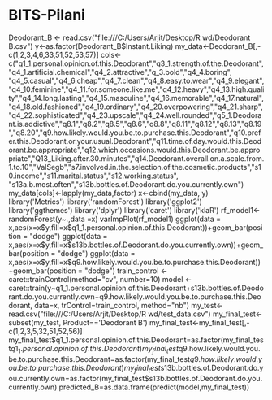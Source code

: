# BITS-Pilani
Deodorant_B <- read.csv("file:///C:/Users/Arjit/Desktop/R wd/Deodorant B.csv")
y<-as.factor(Deodorant_B$Instant.Liking)
my_data<-Deodorant_B[,-c(1,2,3,4,6,33,51,52,53,57)]
cols<-c("q1_1.personal.opinion.of.this.Deodorant","q3_1.strength.of.the.Deodorant","q4_1.artificial.chemical","q4_2.attractive","q_3.bold","q4_4.boring",      "q4_5.casual","q4_6.cheap","q4_7.clean","q4_8.easy.to.wear","q4_9.elegant","q4_10.feminine","q4_11.for.someone.like.me","q4_12.heavy","q4_13.high.quality","q4_14.long.lasting","q4_15.masculine","q4_16.memorable","q4_17.natural","q4_18.old.fashioned","q4_19.ordinary","q4_20.overpowering","q4_21.sharp","q4_22.sophisticated","q4_23.upscale","q4_24.well.rounded","q5_1.Deodorant.is.addictive","q8.1","q8.2","q8.5","q8.6","q8.8","q8.11","q8.12","q8.13","q8.19","q8.20","q9.how.likely.would.you.be.to.purchase.this.Deodorant","q10.prefer.this.Deodorant.or.your.usual.Deodorant","q11.time.of.day.would.this.Deodorant.be.appropriate","q12.which.occasions.would.this.Deodorant.be.appropriate","Q13_Liking.after.30.minutes","q14.Deodorant.overall.on.a.scale.from.1.to.10","ValSegb","s7.involved.in.the.selection.of.the.cosmetic.products","s10.income","s11.marital.status","s12.working.status", "s13a.b.most.often","s13b.bottles.of.Deodorant.do.you.currently.own")
my_data[cols]<-lapply(my_data,factor)
x<-cbind(my_data, y)
library('Metrics')
library('randomForest')
library('ggplot2')
library('ggthemes')
library('dplyr')
library('caret') 
library('klaR')
rf_model1<-randomForest(y~.,data =x)
varImpPlot(rf_model1)
ggplot(data = x,aes(x=x$y,fill=x$q1_1.personal.opinion.of.this.Deodorant))+geom_bar(position = "dodge")
ggplot(data = x,aes(x=x$y,fill=x$s13b.bottles.of.Deodorant.do.you.currently.own))+geom_bar(position = "dodge")
ggplot(data = x,aes(x=x$y,fill=x$q9.how.likely.would.you.be.to.purchase.this.Deodorant))+geom_bar(position = "dodge")
train_control <- caret::trainControl(method="cv", number=10)
model <- caret::train(y~q1_1.personal.opinion.of.this.Deodorant+s13b.bottles.of.Deodorant.do.you.currently.own+q9.how.likely.would.you.be.to.purchase.this.Deodorant, data=x, trControl=train_control, method="nb")
my_test<-read.csv("file:///C:/Users/Arjit/Desktop/R wd/test_data.csv")
my_final_test<-subset(my_test, Product=='Deodorant B')
my_final_test<-my_final_test[,-c(1,2,3,5,32,51,52,56)]
my_final_test$q1_1.personal.opinion.of.this.Deodorant=as.factor(my_final_test$q1_1.personal.opinion.of.this.Deodorant)
my_final_test$q9.how.likely.would.you.be.to.purchase.this.Deodorant=as.factor(my_final_test$q9.how.likely.would.you.be.to.purchase.this.Deodorant)
my_final_test$s13b.bottles.of.Deodorant.do.you.currently.own=as.factor(my_final_test$s13b.bottles.of.Deodorant.do.you.currently.own)
predicted_B=as.data.frame(predict(model,my_final_test))


